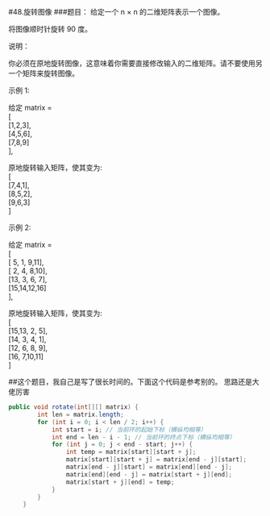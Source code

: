 #48.旋转图像
###题目：
给定一个 n × n 的二维矩阵表示一个图像。

将图像顺时针旋转 90 度。

说明：

你必须在原地旋转图像，这意味着你需要直接修改输入的二维矩阵。请不要使用另一个矩阵来旋转图像。

示例 1:

给定 matrix =   
[  
  [1,2,3],  
  [4,5,6],  
  [7,8,9]  
],

原地旋转输入矩阵，使其变为:  
[  
  [7,4,1],  
  [8,5,2],  
  [9,6,3]  
]

示例 2:

给定 matrix =  
[  
  [ 5, 1, 9,11],  
  [ 2, 4, 8,10],  
  [13, 3, 6, 7],  
  [15,14,12,16]  
],

原地旋转输入矩阵，使其变为:  
[  
  [15,13, 2, 5],  
  [14, 3, 4, 1],  
  [12, 6, 8, 9],  
  [16, 7,10,11]  
]

##这个题目，我自己是写了很长时间的。下面这个代码是参考别的。  思路还是大佬厉害
```java
public void rotate(int[][] matrix) {
        int len = matrix.length;
        for (int i = 0; i < len / 2; i++) {
            int start = i; // 当前环的起始下标（横纵均相等）
            int end = len - i - 1; // 当前环的终点下标（横纵均相等）
            for (int j = 0; j < end - start; j++) {
                int temp = matrix[start][start + j];
                matrix[start][start + j] = matrix[end - j][start];
                matrix[end - j][start] = matrix[end][end - j];
                matrix[end][end - j] = matrix[start + j][end];
                matrix[start + j][end] = temp;
            }
        }
    }
```
